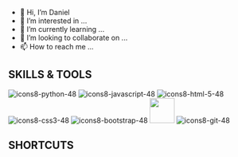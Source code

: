 <!---
djag477/djag477 is a ✨ special ✨ repository because its `README.md` (this file) appears on your GitHub profile.
You can click the Preview link to take a look at your changes.
--->

- 👋 Hi, I’m Daniel
- 👀 I’m interested in ...
- 🌱 I’m currently learning ...
- 💞️ I’m looking to collaborate on ...
- 📫 How to reach me ...


SKILLS & TOOLS
-----------------------------------------------------------------------------

![icons8-python-48](https://user-images.githubusercontent.com/101579022/175761197-64000830-9717-4175-93c9-827f06894b55.png)
![icons8-javascript-48](https://user-images.githubusercontent.com/101579022/175761211-c11f5a12-74f3-45a3-9443-ed559d85e550.png)
![icons8-html-5-48](https://user-images.githubusercontent.com/101579022/175761214-4ebc45e0-2c2b-411c-a833-4bbcdb446488.png)
![icons8-css3-48](https://user-images.githubusercontent.com/101579022/175761212-da983b93-4c72-4a1b-a90e-b7f8e456b489.png)
![icons8-bootstrap-48](https://user-images.githubusercontent.com/101579022/175761209-f5e1910e-be55-49ba-8d2d-084ac213a919.png)
<img src="https://user-images.githubusercontent.com/101579022/175761206-6aa8b3ca-e5e6-406d-9e95-afcbdcfe0433.png" width="50px" height="50px"/>
![icons8-git-48](https://user-images.githubusercontent.com/101579022/175761208-abd172a0-9d98-4d24-8565-5d102f677dba.png)



SHORTCUTS
-----------------------------------------------------------------------------




